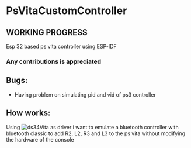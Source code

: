# PsVitaCustomController
## WORKING PROGRESS
Esp 32 based ps vita controller using ESP-IDF
### Any contributions is appreciated
## Bugs: 
* Having problem on simulating pid and vid of ps3 controller
## How works:
Using ![ds34Vita](https://github.com/MERLev/ds34vita) as driver i want to emulate a bluetooth controller with bluetooth classic to add R2, L2, R3 and L3 to the ps vita without modifying the hardware of the console
